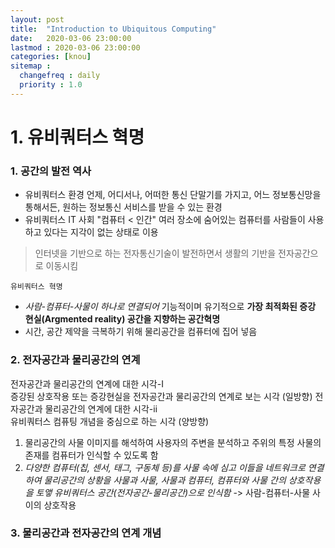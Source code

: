 ```yaml
---
layout: post
title:  "Introduction to Ubiquitous Computing"
date:   2020-03-06 23:00:00 
lastmod : 2020-03-06 23:00:00 
categories: [knou]
sitemap :
  changefreq : daily
  priority : 1.0
---
```


# 1. 유비쿼터스 혁명

### 1. 공간의 발전 역사
 * 유비쿼터스 환경
 언제, 어디서나, 어떠한 통신 단말기를 가지고, 어느 정보통신망을 통해서든, 원하는 정보통신 서비스를 받을 수 있는 환경
 * 유비쿼터스 IT 사회
 "컴퓨터 < 인간"
 여러 장소에 숨어있는 컴퓨터를 사람들이 사용하고 있다는 지각이 없는 상태로 이용
 
 > 인터넷을 기반으로 하는 전자통신기술이 발전하면서 생활의 기반을 전자공간으로 이동시킴
 
 `유비쿼터스 혁명`
 + *사람-컴퓨터-사물이 하나로 연결되어* 기능적이며 유기적으로 **가장 최적화된 증강 현실(Argmented reality) 공간을 지향하는 공간혁명**
 + 시간, 공간 제약을 극복하기 위해 물리공간을 컴퓨터에 집어 넣음
 
### 2. 전자공간과 물리공간의 연계
전자공간과 물리공간의 연계에 대한 시각-Ⅰ
<br>
증강된 상호작용 또는 증강현실을 전자공간과 물리공간의 연계로 보는 시각 (일방향)
전자공간과 물리공간의 연계에 대한 시각-ⅱ
<br>
유비쿼터스 컴퓨팅 개념을 중심으로 하는 시각 (양방향)
  1. 물리공간의 사물 이미지를 해석하여 사용자의 주변을 분석하고 주위의 특정 사물의 존재를 컴퓨터가 인식할 수 있도록 함
  2. *_다양한 컴퓨터(칩, 센서, 태그, 구동체 등)를 사물 속에 심고 이들을 네트워크로 연결하여 물리공간의 상황을 사물과 사물, 사물과 컴퓨터, 컴퓨터와 사물 간의 상호작용을 토앻 유비쿼터스 공간(전자공간-물리공간)으로 인식함_* -> 사람-컴퓨터-사물 사이의 상호작용

### 3. 물리공간과 전자공간의 연계 개념



<div class="divider"></div>
















